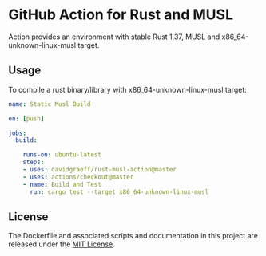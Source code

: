 # GitHub Action for Rust and MUSL

Action provides an environment with stable Rust 1.37, MUSL and x86_64-unknown-linux-musl target.

## Usage

To compile a rust binary/library with x86_64-unknown-linux-musl target:

```yaml
name: Static Musl Build

on: [push]

jobs:
  build:

    runs-on: ubuntu-latest
    steps:
    - uses: davidgraeff/rust-musl-action@master
    - uses: actions/checkout@master
    - name: Build and Test
      run: cargo test --target x86_64-unknown-linux-musl
```

## License

The Dockerfile and associated scripts and documentation in this project are released under the [MIT License](LICENSE).

